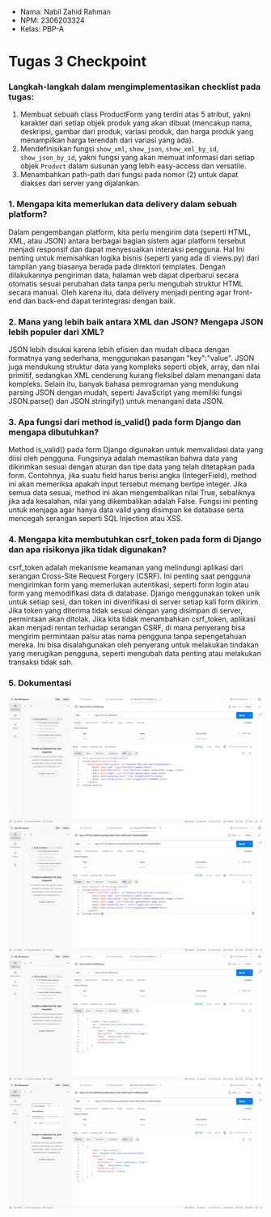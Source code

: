 - Nama: Nabil Zahid Rahman
- NPM: 2306203324
- Kelas: PBP-A

# Tugas 3 Checkpoint

### Langkah-langkah dalam mengimplementasikan checklist pada tugas:
1. Membuat sebuah class ProductForm yang terdiri atas 5 atribut, yakni karakter dari setiap objek produk yang akan dibuat (mencakup nama, deskripsi, gambar dari produk, variasi produk, dan harga produk yang menampilkan harga terendah dari variasi yang ada).
2. Mendefinisikan fungsi ```show_xml```, ```show_json```, ```show_xml_by_id```, ```show_json_by_id```, yakni fungsi yang akan memuat informasi dari setiap objek ```Product``` dalam susunan yang lebih easy-access dan versatile.
3. Menambahkan path-path dari fungsi pada nomor (2) untuk dapat diakses dari server yang dijalankan.

### 1. Mengapa kita memerlukan data delivery dalam sebuah platform?
Dalam pengembangan platform, kita perlu mengirim data (seperti HTML, XML, atau JSON) antara berbagai bagian sistem agar platform tersebut menjadi responsif dan dapat menyesuaikan interaksi pengguna. Hal Ini penting untuk memisahkan logika bisnis (seperti yang ada di views.py) dari tampilan yang biasanya berada pada direktori templates. Dengan dilakukannya pengiriman data, halaman web dapat diperbarui secara otomatis sesuai perubahan data tanpa perlu mengubah struktur HTML secara manual. Oleh karena itu, data delivery menjadi penting agar front-end dan back-end dapat terintegrasi dengan baik.

### 2. Mana yang lebih baik antara XML dan JSON? Mengapa JSON lebih populer dari XML?
JSON lebih disukai karena lebih efisien dan mudah dibaca dengan formatnya yang sederhana, menggunakan pasangan "key":"value". JSON juga mendukung struktur data yang kompleks seperti objek, array, dan nilai primitif, sedangkan XML cenderung kurang fleksibel dalam menangani data kompleks. Selain itu, banyak bahasa pemrograman yang mendukung parsing JSON dengan mudah, seperti JavaScript yang memiliki fungsi JSON.parse() dan JSON.stringify() untuk menangani data JSON.

### 3. Apa fungsi dari method is_valid() pada form Django dan mengapa dibutuhkan?
Method is_valid() pada form Django digunakan untuk memvalidasi data yang diisi oleh pengguna. Fungsinya adalah memastikan bahwa data yang dikirimkan sesuai dengan aturan dan tipe data yang telah ditetapkan pada form. Contohnya, jika suatu field harus berisi angka (IntegerField), method ini akan memeriksa apakah input tersebut memang bertipe integer. Jika semua data sesuai, method ini akan mengembalikan nilai True, sebaliknya jika ada kesalahan, nilai yang dikembalikan adalah False. Fungsi ini penting untuk menjaga agar hanya data valid yang disimpan ke database serta mencegah serangan seperti SQL Injection atau XSS.

### 4. Mengapa kita membutuhkan csrf_token pada form di Django dan apa risikonya jika tidak digunakan?
csrf_token adalah mekanisme keamanan yang melindungi aplikasi dari serangan Cross-Site Request Forgery (CSRF). Ini penting saat pengguna mengirimkan form yang memerlukan autentikasi, seperti form login atau form yang memodifikasi data di database. Django menggunakan token unik untuk setiap sesi, dan token ini diverifikasi di server setiap kali form dikirim. Jika token yang diterima tidak sesuai dengan yang disimpan di server, permintaan akan ditolak. Jika kita tidak menambahkan csrf_token, aplikasi akan menjadi rentan terhadap serangan CSRF, di mana penyerang bisa mengirim permintaan palsu atas nama pengguna tanpa sepengetahuan mereka. Ini bisa disalahgunakan oleh penyerang untuk melakukan tindakan yang merugikan pengguna, seperti mengubah data penting atau melakukan transaksi tidak sah.

### 5. Dokumentasi
![xml](documentation/xmlview.png)
![xml](documentation/xmlbyid_view.png)
![xml](documentation/jsonview.png)
![xml](documentation/jsonbyid_view.png)